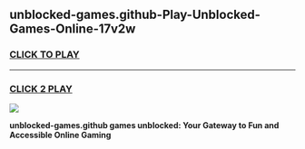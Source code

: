 
## unblocked-games.github-Play-Unblocked-Games-Online-17v2w
<h3>
<a href="https://premium76.site?title=unblocked-games.github&ref=25A">CLICK TO PLAY</a></h3>
<hr>

<h3>
<a href="https://premium76.site?title=unblocked-games.github&ref=25A">CLICK 2 PLAY</a>
  
</h3>

<a href="https://premium76.site?title=unblocked-games.github&ref=25A"><img src="https://clearcache.store/games.png"></a>


**unblocked-games.github games unblocked: Your Gateway to Fun and Accessible Online Gaming**
